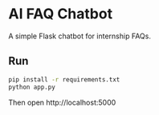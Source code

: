# AI FAQ Chatbot

A simple Flask chatbot for internship FAQs.

## Run
```bash
pip install -r requirements.txt
python app.py
```
Then open http://localhost:5000
